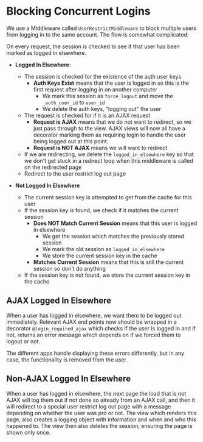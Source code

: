 # Blocking Concurrent Logins

We use a Middleware called `UserRestrictMiddleware` to block multiple users from logging in
to the same account. The flow is somewhat complicated:

On every request, the session is checked to see if that user has been marked as logged in elsewhere.

- **Logged In Elsewhere**:
    - The session is checked for the existence of the auth user keys
        - **Auth Keys Exist** means that the user is logged in so this is the first request after
        logging in on another computer
            - We mark this session as `force_logout` and move the `_auth_user_id` to `user_id`
            - We delete the auth keys, "logging out" the user
    - The request is checked for if it is an AJAX request
        - **Request is AJAX** means that we do not want to redirect, so we just pass through
        to the view. AJAX views will now all have a decorator marking them as requiring login
        to handle the user being logged out at this point.
        - **Request is NOT AJAX** means we will want to redirect
    - If we are redirecting, we delete the `logged_in_elsewhere` key so that we don't get stuck
    in a redirect loop when this middleware is called on the redirected page
    - Redirect to the user restrict log out page

- **Not Logged In Elsewhere**
    - The current session key is attempted to get from the cache for this user
    - If the session key is found, we check if it matches the current session
        - **Does NOT Match Current Session** means that this user is logged in elsewhere
            - We get the session which matches the previously stored session
            - We mark the old session as `logged_in_elsewhere`
            - We store the current session key in the cache
        - **Matches Current Session** means that this is still the current session so
        don't do anything
    - If the session key is not found, we store the current session key in the cache

## AJAX Logged In Elsewhere

When a user has logged in elsewhere, we want them to be logged out immediately. Relevant AJAX
end points now should be wrapped in a decorator `@login_required_ajax` which checks if the user
is logged in and if not, returns an error message which depends on if we forced them to logout
or not.

The different apps handle displaying these errors differently, but in any case, the functionality is removed
from the user.

## Non-AJAX Logged In Elsewhere

When a user has logged in elsewhere, the next page the load that is not AJAX will log them out
if not done so already from an AJAX call, and then it will redirect to a special user restrict log out
page with a message depending on whether the user was pro or not. The view which renders this page,
also creates a logging object with information and when and who this happened to. The view then also
deletes the session, ensuring the page is shown only once.
